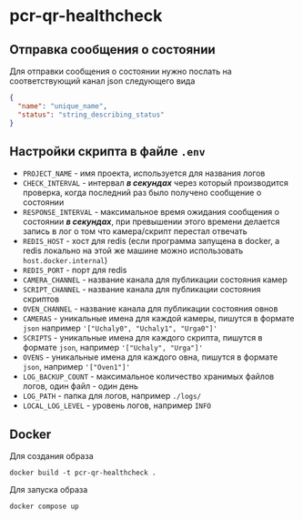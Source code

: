 # pcr-qr-healthcheck

## Отправка сообщения о состоянии

Для отправки сообщения о состоянии нужно послать на соответствующий канал json следующего вида
```json
{
  "name": "unique_name",
  "status": "string_describing_status"
}
```

## Настройки скрипта в файле `.env`
- `PROJECT_NAME` - имя проекта, используется для названия логов
- `CHECK_INTERVAL` - интервал ***в секундах*** через который производится проверка, когда последний раз было получено сообщение о состоянии
- `RESPONSE_INTERVAL` - максимальное время ожидания сообщения о состоянии ***в секундах***, при превышении этого времени делается запись в лог о том что камера/скрипт перестал отвечать
- `REDIS_HOST` - хост для redis (если программа запущена в docker, а redis локально на этой же машине можно использовать `host.docker.internal`)
- `REDIS_PORT` - порт для redis
- `CAMERA_CHANNEL` - название канала для публикации состояния камер
- `SCRIPT_CHANNEL` - название канала для публикации состояния скриптов
- `OVEN_CHANNEL` - название канала для публикации состояния овнов
- `CAMERAS` - уникальные имена для каждой камеры, пишутся в формате `json` например `'["Uchaly0", "Uchaly1", "Urga0"]'`
- `SCRIPTS` - уникальные имена для каждого скрипта, пишутся в формате `json`, например `'["Uchaly", "Urga"]'`
- `OVENS` - уникальные имена для каждого овна, пишутся в формате `json`, например `'["Oven1"]'`
- `LOG_BACKUP_COUNT` - максимальное количество хранимых файлов логов, один файл - один день
- `LOG_PATH` - папка для логов, например `./logs/`
- `LOCAL_LOG_LEVEL` - уровень логов, например `INFO`

## Docker
Для создания образа
```commandline
docker build -t pcr-qr-healthcheck .
```
Для запуска образа 
```commandline
docker compose up
```
